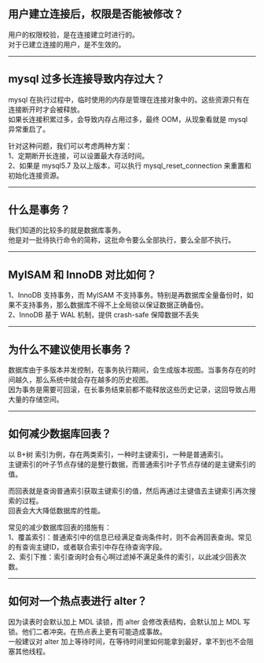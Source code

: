 ## 用户建立连接后，权限是否能被修改？
用户的权限校验，是在连接建立时进行的。   
对于已建立连接的用户，是不生效的。

---

## mysql 过多长连接导致内存过大？
mysql 在执行过程中，临时使用的内存是管理在连接对象中的。这些资源只有在连接断开时才会被释放。    
如果长连接积累过多，会导致内存占用过多，最终 OOM，从现象看就是 mysql 异常重启了。

针对这种问题，我们可以考虑两种方案：   
1、定期断开长连接，可以设置最大存活时间。     
2、如果是 mysql5.7 及以上版本，可以执行 mysql_reset_connection 来重置和初始化连接资源。    

---

## 什么是事务？
我们知道的比较多的就是数据库事务。   
他是对一批待执行命令的简称，这批命令要么全部执行，要么全部不执行。    

---

## MyISAM 和 InnoDB 对比如何？
1、InnoDB 支持事务，而 MyISAM 不支持事务。特别是再数据库全量备份时，如果不支持事务，那么数据库不得不上全局锁以保证数据正确备份。     
2、InnoDB 基于 WAL 机制，提供 crash-safe 保障数据不丢失    

---

## 为什么不建议使用长事务？
数据库由于多版本并发控制，在事务执行期间，会生成版本视图。当事务存在的时间越久，那么系统中就会存在越多的历史视图。  
因为事务是需要可回滚，在长事务结束前都不能释放这些历史记录，这回导致占用大量的存储空间。

---

## 如何减少数据库回表？
以 B+树 索引为例，存在两类索引，一种时主键索引，一种是普通索引。   
主键索引的叶子节点存储的是整行数据，而普通索引叶子节点存储的是主键索引的值。

而回表就是查询普通索引获取主键索引的值，然后再通过主键值去主键索引再次搜索的过程。  
回表会大大降低数据库的性能。

常见的减少数据库回表的措施有：   
1、覆盖索引：普通索引中的信息已经满足查询条件时，则不会再回表查询。常见的有查询主键ID，或者联合索引中存在待查询字段。         
2、索引下推：索引查询时会有心啊过滤掉不满足条件的索引，以此减少回表次数。   

---

## 如何对一个热点表进行 alter？
因为读表时会默认加上 MDL 读锁，而 alter 会修改表结构，会默认加上 MDL 写锁。他们二者冲突。在热点表上更有可能造成事故。    
一般建议对 alter 加上等待时间，在等待时间里如何能拿到最好，拿不到也不会阻塞其他线程。

